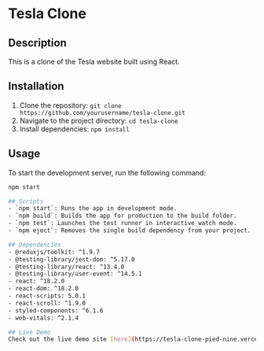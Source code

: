 # Tesla Clone

## Description
This is a clone of the Tesla website built using React.

## Installation
1. Clone the repository: `git clone https://github.com/yourusername/tesla-clone.git`
2. Navigate to the project directory: `cd tesla-clone`
3. Install dependencies: `npm install`

## Usage
To start the development server, run the following command:
```bash
npm start

## Scripts
- `npm start`: Runs the app in development mode.
- `npm build`: Builds the app for production to the build folder.
- `npm test`: Launches the test runner in interactive watch mode.
- `npm eject`: Removes the single build dependency from your project.

## Dependencies
- @reduxjs/toolkit: ^1.9.7
- @testing-library/jest-dom: ^5.17.0
- @testing-library/react: ^13.4.0
- @testing-library/user-event: ^14.5.1
- react: ^18.2.0
- react-dom: ^18.2.0
- react-scripts: 5.0.1
- react-scroll: ^1.9.0
- styled-components: ^6.1.6
- web-vitals: ^2.1.4

## Live Demo
Check out the live demo site [here](https://tesla-clone-pied-nine.vercel.app/).
